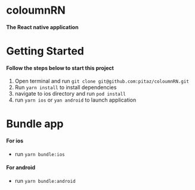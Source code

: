 # coloumnRN
#### The React native application

# Getting Started
#### Follow the steps below to start this project
1. Open terminal and run `git clone git@github.com:pitaz/coloumnRN.git`
2. Run `yarn install` to install dependencies
3. navigate to ios directory and run `pod install`
4. run `yarn ios` or `yan android` to launch application

# Bundle app
#### For ios
- run `yarn bundle:ios`

#### For android
- run `yarn bundle:android`
